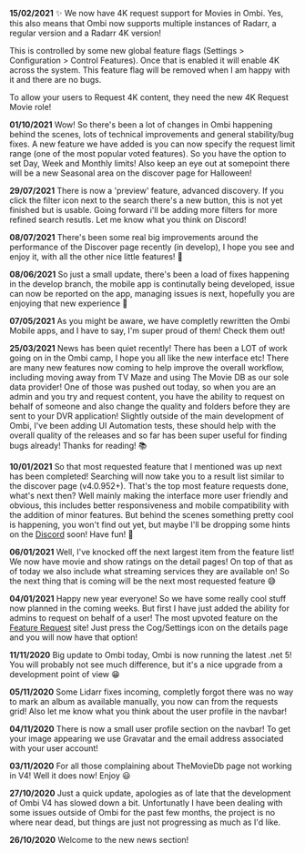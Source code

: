 **15/02/2021** ✨ We now have 4K request support for Movies in Ombi.
Yes, this also means that Ombi now supports multiple instances of Radarr, a regular version and a Radarr 4K version!

This is controlled by some new global feature flags (Settings > Configuration > Control Features). Once that is enabled it will enable 4K across the system. This feature flag will be removed when I am happy with it and there are no bugs.

To allow your users to Request 4K content, they need the new 4K Request Movie role!

**01/10/2021** Wow! So there's been a lot of changes in Ombi happening behind the scenes, lots of technical improvements and general stability/bug fixes. A new feature we have added is you can now specify the request limit range (one of the most popular voted features). So you have the option to set Day, Week and Monthly limits! Also keep an eye out at somepoint there will be a new Seasonal area on the discover page for Halloween! 

**29/07/2021** There is now a 'preview' feature, advanced discovery. If you click the filter icon next to the search there's a new button, this is not yet finished but is usable. Going forward i'll be adding more filters for more refined search resutls. Let me know what you think on Discord!

**08/07/2021** There's been some real big improvements around the performance of the Discover page recently (in develop), I hope you see and enjoy it, with all the other nice little features! 🤩

**08/06/2021** So just a small update, there's been a load of fixes happening in the develop branch, the mobile app is continutally being developed, issue can now be reported on the app, managing issues is next, hopefully you are enjoying that new experience 🤎

**07/05/2021** As you might be aware, we have completly rewritten the Ombi Mobile apps, and I have to say, I'm super proud of them! Check them out! 

**25/03/2021** News has been quiet recently! There has been a LOT of work going on in the Ombi camp, I hope you all like the new interface etc! There are many new features now coming to help improve the overall workflow, including moving away from TV Maze and using The Movie DB as our sole data provider! One of those was pushed out today, so when you are an admin and you try and request content, you have the ability to request on behalf of someone and also change the quality and folders before they are sent to your DVR application! Slightly outside of the main development of Ombi, I've been adding UI Automation tests, these should help with the overall quality of the releases and so far has been super useful for finding bugs already! Thanks for reading! 📚

**10/01/2021** So that most requested feature that I mentioned was up next has been completed! Searching will now take you to a result list similar to the discover page (v4.0.952+). That's the top most feature requests done, what's next then? Well mainly making the interface more user friendly and obvious, this includes better responsiveness and mobile compatibility with the addition of minor features. But behind the scenes something pretty cool is happening, you won't find out yet, but maybe I'll be dropping some hints on the [Discord](https://discord.gg/Sa7wNWb) soon! Have fun! 🥳

**06/01/2021** Well, I've knocked off the next largest item from the feature list! We now have movie and show ratings on the detail pages! On top of that as of today we also include what streaming services they are available on! So the next thing that is coming will be the next most requested feature 😅

**04/01/2021** Happy new year everyone! So we have some really cool stuff now planned in the coming weeks. But first I have just added the ability for admins to request on behalf of a user! The most upvoted feature on the [Feature Request](https://ombifeatures.featureupvote.com/) site! Just press the Cog/Settings icon on the details page and you will now have that option!

**11/11/2020** Big update to Ombi today, Ombi is now running the latest .net 5! You will probably not see much difference, but it's a nice upgrade from a development point of view 😁

**05/11/2020** Some Lidarr fixes incoming, completly forgot there was no way to mark an album as available manually, you now can from the requests grid! Also let me know what you think about the user profile in the navbar!

**04/11/2020** There is now a small user profile section on the navbar! To get your image appearing we use Gravatar and the email address associated with your user account!

**03/11/2020** For all those complaining about TheMovieDb page not working in V4! Well it does now! Enjoy 😃

**27/10/2020** Just a quick update, apologies as of late that the development of Ombi V4 has slowed down a bit. Unfortunatly I have been dealing with some issues outside of Ombi for the past few months, the project is no where near dead, but things are just not progressing as much as I'd like.

**26/10/2020** Welcome to the new news section!
